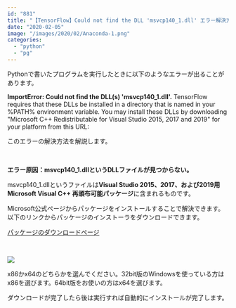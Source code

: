 ```yaml
---
id: "881"
title: "【TensorFlow】Could not find the DLL 'msvcp140_1.dll' エラー解決方法"
date: "2020-02-05"
image: "/images/2020/02/Anaconda-1.png"
categories: 
  - "python"
  - "pg"
---
```


Pythonで書いたプログラムを実行したときに以下のようなエラーが出ることがあります。

**ImportError: Could not find the DLL(s) 'msvcp140\_1.dll'.** TensorFlow requires that these DLLs be installed in a directory that is named in your %PATH% environment variable. You may install these DLLs by downloading "Microsoft C++ Redistributable for Visual Studio 2015, 2017 and 2019" for your platform from this URL:

このエラーの解決方法を解説します。

 

**エラー原因：msvcp140\_1.dllというDLLファイルが見つからない。**

msvcp140\_1.dllというファイルは**Visual Studio 2015、2017、および2019用Microsoft Visual C++ 再頒布可能パッケージ**に含まれるものです。

Microsoft公式ページからパッケージをインストールすることで解決できます。以下のリンクからパッケージのインストーラをダウンロードできます。

[パッケージのダウンロードページ](https://support.microsoft.com/ja-jp/help/2977003/the-latest-supported-visual-c-downloads)

 

![](../../assets/images/2020/02/ms_vscsp_ss.png)

x86かx64のどちらかを選んでください。32bit版のWindowsを使っている方はx86を選びます。64bit版をお使いの方はx64を選びます。

ダウンロードが完了したら後は実行すれば自動的にインストールが完了します。

